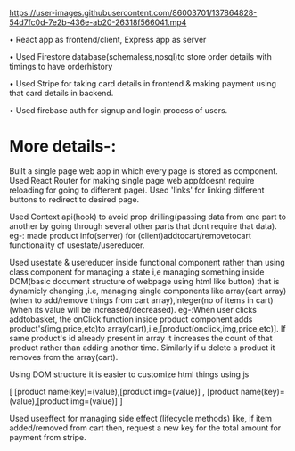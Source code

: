 https://user-images.githubusercontent.com/86003701/137864828-54d7fc0d-7e2b-436e-ab20-26318f566041.mp4

• React app as frontend/client, Express app as server

• Used Firestore database(schemaless,nosql)to store order details with timings to have orderhistory

• Used Stripe for taking card details in frontend & making payment using that card details in backend.

• Used firebase auth for signup and login process of users.

# More details-:

Built a single page web app in which every page is stored as component.
Used React Router for making single page web app(doesnt require reloading for going to different page).  Used 'links' for linking different buttons to redirect to desired page.

Used Context api(hook) to avoid prop drilling(passing data from one part to another by going through several other parts that dont require that data). 
eg-: made product info(server) for (client)addtocart/removetocart functionality of usestate/usereducer.


Used usestate & usereducer inside functional component rather than using class component for managing a state i,e managing something inside DOM(basic document structure of webpage using html like button)  that is dynamicly changing ,i.e, managing single components like array(cart array) (when to add/remove things from cart array),integer(no of items in cart)(when its value will be increased/decreased).
eg-:When user clicks addtobasket, the onClick function inside product component adds product's(img,price,etc)to array(cart),i.e,[product(onclick,img,price,etc)]. If same product's id already present in array it increases the count of that product rather than adding another time. Similarly if u delete a product it removes from the array(cart).

Using DOM structure it is easier to customize html things using js

[  [product name(key)=(value),[product img=(value)]  ,   [product name(key)=(value),[product img=(value)]   ]

Used useeffect for managing side effect (lifecycle methods) like, if item added/removed from cart then, request a new key for the total amount for payment from stripe.

